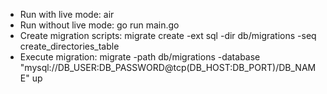 - Run with live mode: air
- Run without live mode: go run main.go
- Create migration scripts: migrate create -ext sql -dir db/migrations -seq create_directories_table
- Execute migration: migrate -path db/migrations -database "mysql://DB_USER:DB_PASSWORD@tcp(DB_HOST:DB_PORT)/DB_NAME" up
